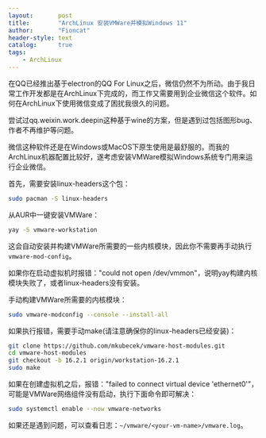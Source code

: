 ```yaml
---
layout:       post
title:        "ArchLinux 安装VMWare并模拟Windows 11"
author:       "Fioncat"
header-style: text
catalog:      true
tags:
    - ArchLinux
---
```


在QQ已经推出基于electron的QQ For Linux之后，微信仍然不为所动。由于我日常工作开发都是在ArchLinux下完成的，而工作又需要用到企业微信这个软件。如何在ArchLinux下使用微信变成了困扰我很久的问题。

尝试过qq.weixin.work.deepin这种基于wine的方案，但是遇到过包括图形bug、作者不再维护等问题。

微信这种软件还是在Windows或MacOS下原生使用是最舒服的。而我的ArchLinux机器配置比较好，遂考虑安装VMWare模拟Windows系统专门用来运行企业微信。

首先，需要安装linux-headers这个包：

```bash
sudo pacman -S linux-headers
```

从AUR中一键安装VMWare：

```bash
yay -S vmware-workstation
```

这会自动安装并构建VMWare所需要的一些内核模块，因此你不需要再手动执行`vmware-mod-config`。

如果你在启动虚拟机时报错："could not open /dev/vmmon"，说明yay构建内核模块失败了，或者linux-headers没有安装。

手动构建VMWare所需要的内核模块：

```bash
sudo vmware-modconfig --console --install-all
```

如果执行报错，需要手动make(请注意确保你的linux-headers已经安装)：

```bash
git clone https://github.com/mkubecek/vmware-host-modules.git
cd vmware-host-modules
git checkout -b 16.2.1 origin/workstation-16.2.1
sudo make
```

如果在创建虚拟机之后，报错："failed to connect virtual device 'ethernet0'"，可能是VMWare网络组件没有启动，执行下面命令即可解决：

```bash
sudo systemctl enable --now vmware-networks
```

如果还是遇到问题，可以查看日志：`~/vmware/<your-vm-name>/vmware.log`。